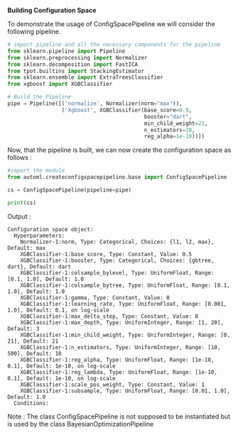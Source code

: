 **Building Configuration Space**

To demonstrate the usage of ConfigSpacePipeline we will consider the following pipeline.

```python
# import pipeline and all the necessary components for the pipeline
from sklearn.pipeline import Pipeline
from sklearn.preprocessing import Normalizer
from sklearn.decomposition import FastICA
from tpot.builtins import StackingEstimator
from sklearn.ensemble import ExtraTreesClassifier
from xgboost import XGBClassifier

# Build the Pipeline
pipe = Pipeline([('normalize', Normalizer(norm="max")),
                 ('Xgboost', XGBClassifier(base_score=0.9,
                                           booster="dart",
                                           min_child_weight=21,
                                           n_estimators=10,
                                           reg_alpha=1e-10))])
```

Now, that the pipeline is built, we can now create the configuration space as follows :

```python
#import the module
from automl.createconfigspacepipeline.base import ConfigSpacePipeline

cs = ConfigSpacePipeline(pipeline=pipe)

print(cs)
``` 
Output : 

```
Configuration space object:
  Hyperparameters:
    Normalizer-1:norm, Type: Categorical, Choices: {l1, l2, max}, Default: max
    XGBClassifier-1:base_score, Type: Constant, Value: 0.5
    XGBClassifier-1:booster, Type: Categorical, Choices: {gbtree, dart}, Default: dart
    XGBClassifier-1:colsample_bylevel, Type: UniformFloat, Range: [0.1, 1.0], Default: 1.0
    XGBClassifier-1:colsample_bytree, Type: UniformFloat, Range: [0.1, 1.0], Default: 1.0
    XGBClassifier-1:gamma, Type: Constant, Value: 0
    XGBClassifier-1:learning_rate, Type: UniformFloat, Range: [0.001, 1.0], Default: 0.1, on log-scale
    XGBClassifier-1:max_delta_step, Type: Constant, Value: 0
    XGBClassifier-1:max_depth, Type: UniformInteger, Range: [1, 20], Default: 3
    XGBClassifier-1:min_child_weight, Type: UniformInteger, Range: [0, 21], Default: 21
    XGBClassifier-1:n_estimators, Type: UniformInteger, Range: [10, 500], Default: 10
    XGBClassifier-1:reg_alpha, Type: UniformFloat, Range: [1e-10, 0.1], Default: 1e-10, on log-scale
    XGBClassifier-1:reg_lambda, Type: UniformFloat, Range: [1e-10, 0.1], Default: 1e-10, on log-scale
    XGBClassifier-1:scale_pos_weight, Type: Constant, Value: 1
    XGBClassifier-1:subsample, Type: UniformFloat, Range: [0.01, 1.0], Default: 1.0
  Conditions:
```

Note : The class ConfigSpacePipeline is not supposed to be instantiated but is used by the class 
BayesianOptimizationPipeline
